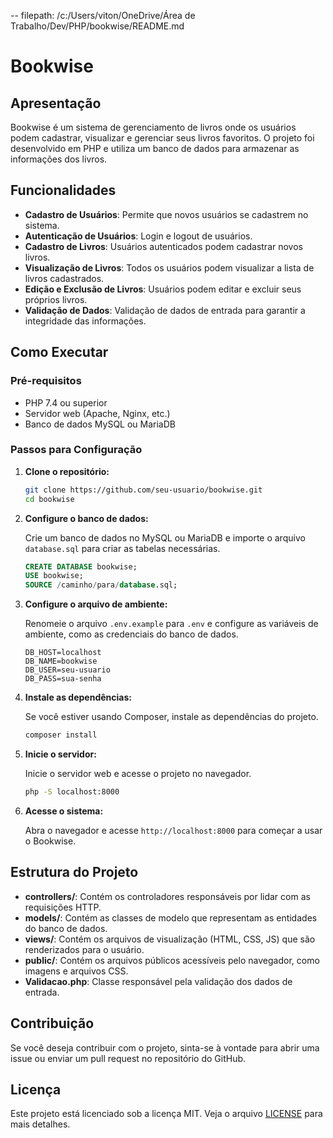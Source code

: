 -- filepath: /c:/Users/viton/OneDrive/Área de Trabalho/Dev/PHP/bookwise/README.md
# Bookwise

## Apresentação

Bookwise é um sistema de gerenciamento de livros onde os usuários podem cadastrar, visualizar e gerenciar seus livros favoritos. O projeto foi desenvolvido em PHP e utiliza um banco de dados para armazenar as informações dos livros.

## Funcionalidades

- **Cadastro de Usuários**: Permite que novos usuários se cadastrem no sistema.
- **Autenticação de Usuários**: Login e logout de usuários.
- **Cadastro de Livros**: Usuários autenticados podem cadastrar novos livros.
- **Visualização de Livros**: Todos os usuários podem visualizar a lista de livros cadastrados.
- **Edição e Exclusão de Livros**: Usuários podem editar e excluir seus próprios livros.
- **Validação de Dados**: Validação de dados de entrada para garantir a integridade das informações.

## Como Executar

### Pré-requisitos

- PHP 7.4 ou superior
- Servidor web (Apache, Nginx, etc.)
- Banco de dados MySQL ou MariaDB

### Passos para Configuração

1. **Clone o repositório:**

   ```bash
   git clone https://github.com/seu-usuario/bookwise.git
   cd bookwise
   ```

2. **Configure o banco de dados:**

   Crie um banco de dados no MySQL ou MariaDB e importe o arquivo `database.sql` para criar as tabelas necessárias.

   ```sql
   CREATE DATABASE bookwise;
   USE bookwise;
   SOURCE /caminho/para/database.sql;
   ```

3. **Configure o arquivo de ambiente:**

   Renomeie o arquivo `.env.example` para `.env` e configure as variáveis de ambiente, como as credenciais do banco de dados.

   ```env
   DB_HOST=localhost
   DB_NAME=bookwise
   DB_USER=seu-usuario
   DB_PASS=sua-senha
   ```

4. **Instale as dependências:**

   Se você estiver usando Composer, instale as dependências do projeto.

   ```bash
   composer install
   ```

5. **Inicie o servidor:**

   Inicie o servidor web e acesse o projeto no navegador.

   ```bash
   php -S localhost:8000
   ```

6. **Acesse o sistema:**

   Abra o navegador e acesse `http://localhost:8000` para começar a usar o Bookwise.

## Estrutura do Projeto

- **controllers/**: Contém os controladores responsáveis por lidar com as requisições HTTP.
- **models/**: Contém as classes de modelo que representam as entidades do banco de dados.
- **views/**: Contém os arquivos de visualização (HTML, CSS, JS) que são renderizados para o usuário.
- **public/**: Contém os arquivos públicos acessíveis pelo navegador, como imagens e arquivos CSS.
- **Validacao.php**: Classe responsável pela validação dos dados de entrada.

## Contribuição

Se você deseja contribuir com o projeto, sinta-se à vontade para abrir uma issue ou enviar um pull request no repositório do GitHub.

## Licença

Este projeto está licenciado sob a licença MIT. Veja o arquivo [LICENSE](LICENSE) para mais detalhes.
